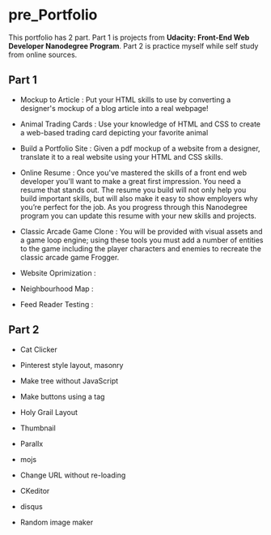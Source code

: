 # pre_Portfolio

This portfolio has 2 part.
Part 1 is projects from **Udacity: Front-End Web Developer Nanodegree Program**.
Part 2 is practice myself while self study from online sources.

## Part 1
- Mockup to Article : Put your HTML skills to use by converting a designer's mockup of a blog article into a real webpage!

- Animal Trading Cards : Use your knowledge of HTML and CSS to create a web-based trading card depicting your favorite animal

- Build a Portfolio Site : Given a pdf mockup of a website from a designer, translate it to a real website using your HTML and CSS skills.

- Online Resume : Once you've mastered the skills of a front end web developer you'll want to make a great first impression. You need a resume that stands out. The resume you build will not only help you build important skills, but will also make it easy to show employers why you’re perfect for the job. As you progress through this Nanodegree program you can update this resume with your new skills and projects.

- Classic Arcade Game Clone : You will be provided with visual assets and a game loop engine; using these tools you must add a number of entities to the game including the player characters and enemies to recreate the classic arcade game Frogger.

- Website Oprimization : 
- Neighbourhood Map :
- Feed Reader Testing :

## Part 2

- Cat Clicker

- Pinterest style layout, masonry
- Make tree without JavaScript
- Make buttons using a tag
- Holy Grail Layout
- Thumbnail
- Parallx
- mojs
- Change URL without re-loading

- CKeditor
- disqus
- Random image maker
